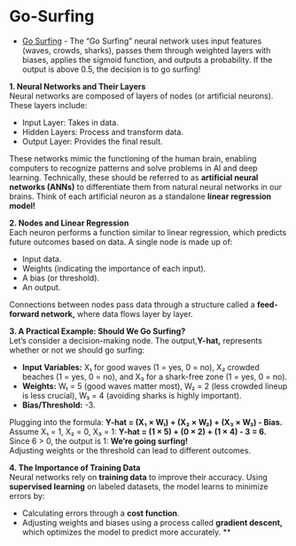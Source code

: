 # Go-Surfing

* [Go Surfing](app.ipynb) - The “Go Surfing” neural network uses input features (waves, crowds, sharks), passes them through weighted layers with biases, applies the sigmoid function, and outputs a probability. If the output is above 0.5, the decision is to go surfing!

**1. Neural Networks and Their Layers**      
Neural networks are composed of layers of nodes (or artificial neurons). These layers include:     
* Input Layer: Takes in data.
* Hidden Layers: Process and transform data.
* Output Layer: Provides the final result.
  
These networks mimic the functioning of the human brain, enabling computers to recognize patterns and solve problems in AI and deep learning.
Technically, these should be referred to as **artificial neural networks (ANNs)** to differentiate them from natural neural networks in our brains.
Think of each artificial neuron as a standalone **linear regression model!**


**2. Nodes and Linear Regression**         
Each neuron performs a function similar to linear regression, which predicts future outcomes based on data. A single node is made up of:
* Input data.
* Weights (indicating the importance of each input).
* A bias (or threshold).
* An output.
  
Connections between nodes pass data through a structure called a **feed-forward network,** where data flows layer by layer.

**3. A Practical Example: Should We Go Surfing?**            
Let’s consider a decision-making node. The output,**Y-hat,** represents whether or not we should go surfing:

* **Input Variables:** X₁ for good waves (1 = yes, 0 = no), X₂ crowded beaches (1 = yes, 0 = no), and X₃ for a shark-free zone (1 = yes, 0 = no).     
* **Weights:** W₁ = 5 (good waves matter most), W₂ = 2 (less crowded lineup is less crucial), W₃ = 4 (avoiding sharks is highly important).     
* **Bias/Threshold:** -3.      
  
Plugging into the formula: **Y-hat = (X₁ × W₁) + (X₂ × W₂) + (X₃ × W₃) - Bias.**       
Assume X₁ = 1, X₂ = 0, X₃ = 1: **Y-hat = (1 × 5) + (0 × 2) + (1 × 4) - 3 = 6.**     
Since 6 > 0, the output is 1: **We’re going surfing!**    
Adjusting weights or the threshold can lead to different outcomes.          

**4. The Importance of Training Data**       
Neural networks rely on **training data** to improve their accuracy. Using **supervised learning** on labeled datasets, the model learns to minimize errors by:        
* Calculating errors through a **cost function**.      
* Adjusting weights and biases using a process called **gradient descent,** which optimizes the model to predict more accurately. **
